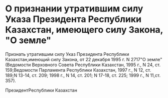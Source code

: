 # О признании утратившим силу Указа Президента Республики Казахстан, имеющего силу Закона, "О земле"

Признать утратившим силу Указ Президента Республики Казахстан,имеющий силу Закона, от 22 декабря 1995 г. N 2717"О земле"(Ведомости Верховного Совета Республики Казахстан, 1995 г., N 24, ст. 159;Ведомости Парламента Республики Казахстан, 1997 г., N 12, ст. 189;N 13-14, ст. 209; 1998 г., N 14, ст. 201; N 17-18, ст. 225; 1999 г., N 11,ст. 357).

ПрезидентРеспублики Казахстан

